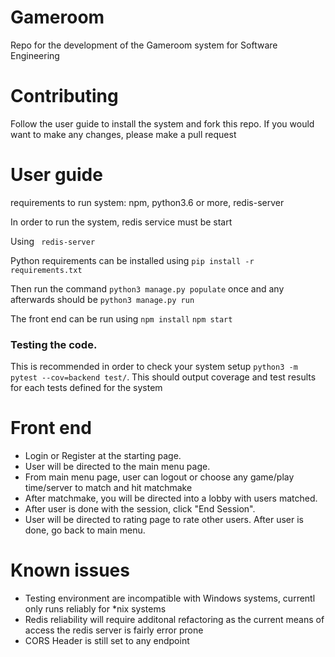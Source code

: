 # Gameroom
Repo for the development of the Gameroom system for Software Engineering

# Contributing
Follow the user guide to install the system and fork this repo. If you would want to make any changes, please make a pull request
# User guide

requirements to run system: npm, python3.6 or more, redis-server

In order to run the system, redis service must be start

Using ```
redis-server```

Python requirements can be installed using ```pip install -r requirements.txt```

Then run the command ```python3 manage.py populate``` once and any afterwards should be ```python3 manage.py run```

The front end can be run using ```npm install``` 
```npm start```

### Testing the code. 
This is recommended in order to check your system setup  ```python3 -m pytest --cov=backend test/```. This should output coverage and test results for each tests defined for the system

# Front end
- Login or Register at the starting page.
- User will be directed to the main menu page.
- From main menu page, user can logout or choose any game/play time/server to match and hit matchmake
- After matchmake, you will be directed into a lobby with users matched.
- After user is done with the session, click "End Session".
- User will be directed to rating page to rate other users. After user is done, go back to main menu.

# Known issues
- Testing environment are incompatible with Windows systems, currentl only runs reliably for *nix systems
- Redis reliability will require additonal refactoring as the current means of access the redis server is fairly error prone
- CORS Header is still set to any endpoint
